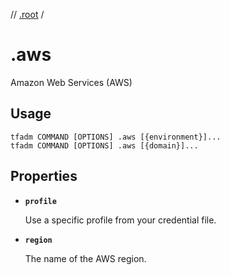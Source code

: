 // [.root](../root.md) /

# .aws

Amazon Web Services (AWS)

## Usage

```
tfadm COMMAND [OPTIONS] .aws [{environment}]...
tfadm COMMAND [OPTIONS] .aws [{domain}]...
```

## Properties

- **`profile`**

  Use a specific profile from your credential file.

- **`region`**

  The name of the AWS region.

